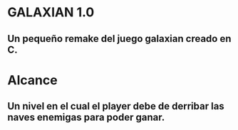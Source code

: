 # GALAXIAN 1.0
## Un pequeño remake del juego galaxian creado en C. 
# Alcance
## Un nivel en el cual el player debe de derribar las naves enemigas para poder ganar.
